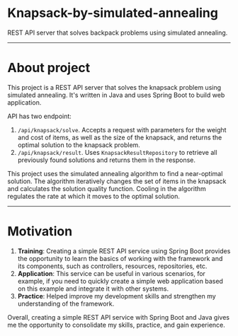 # Knapsack-by-simulated-annealing
REST API server that solves backpack problems using simulated annealing.

---

# About project
This project is a REST API server that solves the knapsack problem using simulated annealing. It's written in Java and uses Spring Boot to build web application.

API has two endpoint:
1. `/api/knapsack/solve`. Accepts a request with parameters for the weight and cost of items, as well as the size of the knapsack, and returns the optimal solution to the knapsack problem.
2. `/api/knapsack/result`. Uses `KnapsackResultRepository` to retrieve all previously found solutions and returns them in the response.

This project uses the simulated annealing algorithm to find a near-optimal solution. The algorithm iteratively changes the set of items in the knapsack and calculates the solution quality function. Cooling in the algorithm regulates the rate at which it moves to the optimal solution.

---

# Motivation

1. **Training**: Creating a simple REST API service using Spring Boot provides the opportunity to learn the basics of working with the framework and its components, such as controllers, resources, repositories, etc.
2. **Application**: This service can be useful in various scenarios, for example, if you need to quickly create a simple web application based on this example and integrate it with other systems.
3. **Practice**: Helped improve my development skills and strengthen my understanding of the framework.

Overall, creating a simple REST API service with Spring Boot and Java gives me the opportunity to consolidate my skills, practice, and gain experience.